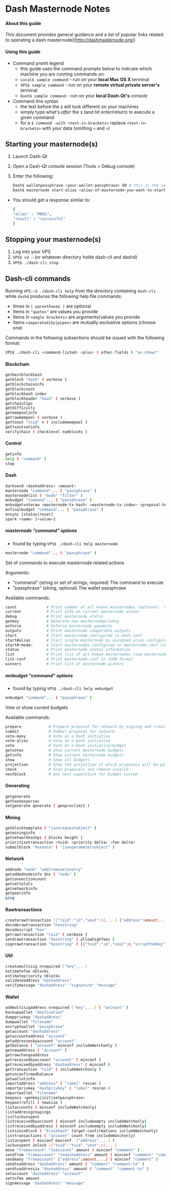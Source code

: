 # Dash Masternode Notes

#### About this guide
This document provides general guidance and a list of popular links related to operating a dash masternode](http://dashmasternode.org/)

#### Using this guide
* Command promt legend
  * this guide uses the command prompts below to indicate which machine you are running commands on:
  * `Local$ sample command` - run on your __local Mac OS X__ terminal
  * `VPS$ sample command` - run on your __remote virtual private server's__ terminal
  * `Dash$ sample command` - run on your __local Dash-Qt's__ console
* Command line syntax
  * the text before the `$` will look different on your machines
  * simply type what's *after* the `$` (and hit enter/return) to execute a given command
  * for a `$ command -with <text-in-brackets>` replace `<text-in-brackets>` with *your* data (omitting `<` and `>`)

## Starting your masternode(s)
1. Launch Dash-Qt
2. Open a Dash-Qt console session (Tools > Debug console)
3. Enter the following:

    ```sh
    Dash$ walletpassphrase <your-wallet-passphrase> 60 # this is the same password you created to encrypt your wallet
    Dash$ masternode start-alias <alias-of-masternode-you-want-to-start>
    ```
  * You should get a response similar to:

    ```sh
    {
    "alias" : "MN01",
    "result" : "successful"
    }
    ```

## Stopping your masternode(s)
1. Log into your VPS
2. `VPS$ cd ~` (or whatever directory holds dash-cli and dashd)
3. `VPS$ ./dash-cli stop`


## Dash-cli commands
Running `VPS:~$ ./dash-cli help` from the directory containing `dash-cli` while `dashd` produces the following help file commands:

* Itmes in `( parenthases )` are optional
* Items in `"quotes"` are values you provide
* Items in `<angle brackets>` are arguments/values you provide
* Items `<separated|by|pipes>` are mutually exclustive options (choose one)

Commands in the following subsections should be issued with the following format:
```sh
VPS$ ./dash-cli <command-listed> <plus> ( other-fields ) "as-shown"
```

#### Blockchain
```sh
getbestblockhash
getblock "hash" ( verbose )
getblockchaininfo
getblockcount
getblockhash index
getblockheader "hash" ( verbose )
getchaintips
getdifficulty
getmempoolinfo
getrawmempool ( verbose )
gettxout "txid" n ( includemempool )
gettxoutsetinfo
verifychain ( checklevel numblocks )
```

#### Control
```sh
getinfo
help ( "command" )
stop
```

#### Dash
```sh
darksend <dashaddress> <amount>
masternode "command"... ( "passphrase" )
masternodelist ( "mode" "filter" )
mnbudget "command"... ( "passphrase" )
mnbudgetvoteraw <masternode-tx-hash> <masternode-tx-index> <proposal-hash> <yes|no> <time> <vote-sig>
mnfinalbudget "command"... ( "passphrase" )
mnsync [status|reset]
spork <name> [<value>]
```

##### masternode "command" options
* found by typing `VPS$ ./dash-cli help masternode`

```sh
masternode "command"... ( "passphrase" )
```

Set of commands to execute masternode related actions

Arguments:
* "command"        (string or set of strings, required) The command to execute
* "passphrase"     (string, optional) The wallet passphrase

Available commands:
```sh
count             # Print number of all known masternodes (optional: 'ds', 'enabled', 'all', 'qualify')
current           # Print info on current masternode winner
debug             # Print masternode status
genkey            # Generate new masternodeprivkey
enforce           # Enforce masternode payments
outputs           # Print masternode compatible outputs
start             # Start masternode configured in dash.conf
start#alias       # Start single masternode by assigned alias configured in masternode.conf
start#<mode>      # Start masternodes configured in masternode.conf (<mode>: 'all', 'missing', 'disabled')
status            # Print masternode status information
list              # Print list of all known masternodes (see masternodelist for more info)
list-conf         # Print masternode.conf in JSON format
winners           # Print list of masternode winners
```

##### mnbudget "command" options
* found by typing `VPS$ ./dash-cli help mnbudget`
```sh
mnbudget "command"... ( "passphrase" )
```

Vote or show current budgets

Available commands:
```sh
prepare            # Prepare proposal for network by signing and creating tx
submit             # Submit proposal for network
vote-many          # Vote on a Dash initiative
vote-alias         # Vote on a Dash initiative
vote               # Vote on a Dash initiative/budget
getvotes           # Show current masternode budgets
getinfo            # Show current masternode budgets
show               # Show all budgets
projection         # Show the projection of which proposals will be paid the next cycle
check              # Scan proposals and remove invalid
nextblock          # Get next superblock for budget system
```

#### Generating
```sh
getgenerate
gethashespersec
setgenerate generate ( genproclimit )
```

#### Mining
```sh
getblocktemplate ( "jsonrequestobject" )
getmininginfo
getnetworkhashps ( blocks height )
prioritisetransaction <txid> <priority delta> <fee delta>
submitblock "hexdata" ( "jsonparametersobject" )
```

#### Network
```sh
addnode "node" "add|remove|onetry"
getaddednodeinfo dns ( "node" )
getconnectioncount
getnettotals
getnetworkinfo
getpeerinfo
ping
```

#### Rawtransactions
```sh
createrawtransaction [{"txid":"id","vout":n},...] {"address":amount,...}
decoderawtransaction "hexstring"
decodescript "hex"
getrawtransaction "txid" ( verbose )
sendrawtransaction "hexstring" ( allowhighfees )
signrawtransaction "hexstring" ( [{"txid":"id","vout":n,"scriptPubKey":"hex","redeemScript":"hex"},...] ["privatekey1",...] sighashtype )
```

#### Util
```sh
createmultisig nrequired ["key",...]
estimatefee nblocks
estimatepriority nblocks
validateaddress "dashaddress"
verifymessage "dashaddress" "signature" "message"
```

#### Wallet
```sh
addmultisigaddress nrequired ["key",...] ( "account" )
backupwallet "destination"
dumpprivkey "dashaddress"
dumpwallet "filename"
encryptwallet "passphrase"
getaccount "dashaddress"
getaccountaddress "account"
getaddressesbyaccount "account"
getbalance ( "account" minconf includeWatchonly )
getnewaddress ( "account" )
getrawchangeaddress
getreceivedbyaccount "account" ( minconf )
getreceivedbyaddress "dashaddress" ( minconf )
gettransaction "txid" ( includeWatchonly )
getunconfirmedbalance
getwalletinfo
importaddress "address" ( "label" rescan )
importprivkey "dashprivkey" ( "label" rescan )
importwallet "filename"
keepass <genkey|init|setpassphrase>
keypoolrefill ( newsize )
listaccounts ( minconf includeWatchonly)
listaddressgroupings
listlockunspent
listreceivedbyaccount ( minconf includeempty includeWatchonly)
listreceivedbyaddress ( minconf includeempty includeWatchonly)
listsinceblock ( "blockhash" target-confirmations includeWatchonly)
listtransactions ( "account" count from includeWatchonly)
listunspent ( minconf maxconf  ["address",...] )
lockunspent unlock [{"txid":"txid","vout":n},...]
move "fromaccount" "toaccount" amount ( minconf "comment" )
sendfrom "fromaccount" "todashaddress" amount ( minconf "comment" "comment-to" )
sendmany "fromaccount" {"address":amount,...} ( minconf "comment" )
sendtoaddress "dashaddress" amount ( "comment" "comment-to" )
sendtoaddressix "dashaddress" amount ( "comment" "comment-to" )
setaccount "dashaddress" "account"
settxfee amount
signmessage "dashaddress" "message"
```
